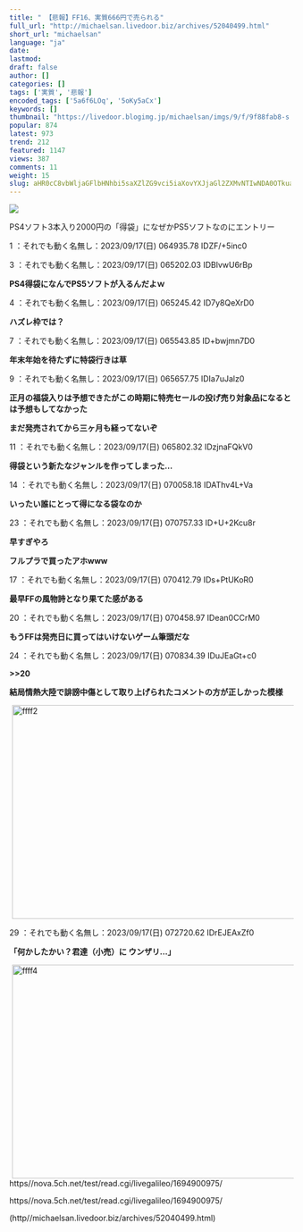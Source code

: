 ```yaml
---
title: " 【悲報】FF16、実質666円で売られる"
full_url: "http://michaelsan.livedoor.biz/archives/52040499.html"
short_url: "michaelsan"
language: "ja"
date: 
lastmod: 
draft: false
author: []
categories: []
tags: ['実質', '悲報']
encoded_tags: ['5a6f6LOq', '5oKy5aCx']
keywords: []
thumbnail: "https://livedoor.blogimg.jp/michaelsan/imgs/9/f/9f88fab8-s.jpg"
popular: 874
latest: 973
trend: 212
featured: 1147
views: 387
comments: 11
weight: 15
slug: aHR0cC8vbWljaGFlbHNhbi5saXZlZG9vci5iaXovYXJjaGl2ZXMvNTIwNDA0OTkuaHRtbA==
---
```


![](https://livedoor.blogimg.jp/michaelsan/imgs/9/f/9f88fab8-s.jpg)

<div><p>PS4ソフト3本入り2000円の「得袋」になぜかPS5ソフトなのにエントリー</p><p>1 ：それでも動く名無し：2023/09/17(日) 064935.78 IDZF/+5inc0</p><p>3 ：それでも動く名無し：2023/09/17(日) 065202.03 IDBlvwU6rBp</p><b><p>PS4得袋になんでPS5ソフトが入るんだよｗ </p></b><p>4 ：それでも動く名無し：2023/09/17(日) 065245.42 ID7y8QeXrD0</p><b><p>ハズレ枠では？ </p></b><p>7 ：それでも動く名無し：2023/09/17(日) 065543.85 ID+bwjmn7D0</p><b><p>年末年始を待たずに特袋行きは草 </p></b><p>9 ：それでも動く名無し：2023/09/17(日) 065657.75 IDIa7uJalz0</p><p><b><p>正月の福袋入りは予想できたがこの時期に特売セールの投げ売り対象品になるとは予想もしてなかった</p></b></p><p><b><p></p></b></p><b><p>まだ発売されてから三ヶ月も経ってないぞ </p></b><p>11 ：それでも動く名無し：2023/09/17(日) 065802.32 IDzjnaFQkV0</p><b><p>得袋という新たなジャンルを作ってしまった… </p></b><p>14 ：それでも動く名無し：2023/09/17(日) 070058.18 IDAThv4L+Va</p><b><p>いったい誰にとって得になる袋なのか </p></b><p>23 ：それでも動く名無し：2023/09/17(日) 070757.33 ID+U+2Kcu8r</p><p><b><p>早すぎやろ</p></b></p><p><b><p></p></b></p><b><p>フルプラで買ったアホwww </p></b><p>17 ：それでも動く名無し：2023/09/17(日) 070412.79 IDs+PtUKoR0</p><b><p>最早FFの風物詩となり果てた感がある </p></b><p>20 ：それでも動く名無し：2023/09/17(日) 070458.97 IDean0CCrM0</p><b><p>もうFFは発売日に買ってはいけないゲーム筆頭だな </p><p></p></b><p>24 ：それでも動く名無し：2023/09/17(日) 070834.39 IDuJEaGt+c0</p><p><p><b>>>20</b></p></p><p><p><b></b></p></p><p><p><b>結局情熱大陸で誹謗中傷として取り上げられたコメントの方が正しかった模様</b></p></p><img border='0' height='383' hspace='5' width='680' src='https//livedoor.blogimg.jp/michaelsan/imgs/1/8/18191220-s.jpg' alt='ffff2' class='pict'><p>29 ：それでも動く名無し：2023/09/17(日) 072720.62 IDrEJEAxZf0</p><b><p>「何かしたかい？君達（小売）に ウンザリ…」 </p><p></p></b><img border='0' height='383' hspace='5' width='680' src='https//livedoor.blogimg.jp/michaelsan/imgs/a/9/a9c9516a-s.jpg' alt='ffff4' class='pict'>https//nova.5ch.net/test/read.cgi/livegalileo/1694900975/<br clear='all'> <p id='a6850dc6aefc0d5bbff2bea180d92d89'> </p> <p id='a6850dc6aefc0d5bbff2bea180d92d89'> </p> <p class='alistcloud-container-6795'></p> <p>https//nova.5ch.net/test/read.cgi/livegalileo/1694900975/</p></div>

(http//michaelsan.livedoor.biz/archives/52040499.html)
